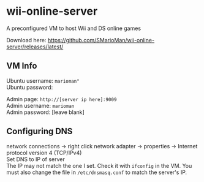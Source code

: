 # wii-online-server

A preconfigured VM to host Wii and DS online games

Download here: https://github.com/SMarioMan/wii-online-server/releases/latest/

## VM Info

Ubuntu username: `marioman"`  
Ubuntu password: ` `  

Admin page: `http://[server ip here]:9009`  
Admin username: `marioman`  
Admin password: [leave blank]

## Configuring DNS
network connections -> right click network adapter -> properties -> Internet protocol version 4 (TCP/IPv4)  
Set DNS to IP of server  
The IP may not match the one I set. Check it with `ifconfig` in the VM. You must also change the file in `/etc/dnsmasq.conf` to match the server's IP.  

